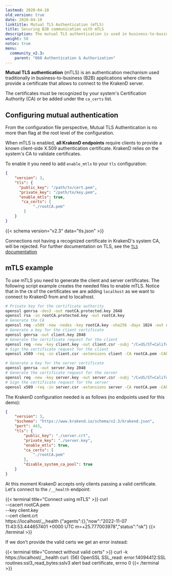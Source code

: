 ```yaml
---
lastmod: 2020-04-10
old_version: true
date: 2020-04-10
linktitle: Mutual TLS Authentication (mTLS)
title: Securing B2B communication with mTLS
description: The mutual TLS authentication is used in business-to-business (B2B) applications where clients must provide a certificate to connect to KrakenD
weight: 50
notoc: true
menu:
  community_v2.3:
    parent: "060 Authentication & Authorization"
---
```


**Mutual TLS authentication** (mTLS) is an authentication mechanism used traditionally in business-to-business (B2B) applications where clients provide a certificate that allows to connect to the KrakenD server.

The certificates must be recognized by your system's Certification Authority (CA) or be added under the `ca_certs` list.

## Configuring mutual authentication
From the configuration file perspective, Mutual TLS Authentication is no more than flag at the root level of the configuration.

When mTLS is enabled, **all KrakenD endpoints** require clients to provide a known client-side X.509 authentication certificate. KrakenD relies on the system's CA to validate certificates.

To enable it you need to add `enable_mtls` to your `tls` configuration:

```json
{
    "version": 3,
    "tls": {
      "public_key": "/path/to/cert.pem",
      "private_key": "/path/to/key.pem",
      "enable_mtls": true,
       "ca_certs": [
            "./rootCA.pem"
        ]
    }
}
```

{{< schema version="v2.3" data="tls.json" >}}


Connections not having a recognized certificate in KrakenD's system CA, will be rejected. For further documentation on TLS, see the [`TLS` documentation](/docs/v2.3/service-settings/tls/)

## mTLS example
To use mTLS you need to generate the client and server certificates. The following script example creates the needed files to enable mTLS. Notice that in the `CN` of the certificates we are adding `localhost` as we want to connect to KrakenD from and to localhost.

```sh
# Private key for the certificate authority
openssl genrsa -des3 -out rootCA.protected.key 2048
openssl rsa -in rootCA.protected.key -out rootCA.key
# Generate the CA
openssl req -x509 -new -nodes -key rootCA.key -sha256 -days 1024 -out rootCA.pem -subj "/C=US/ST=California/L=Mountain View/O=Your Organization/OU=Your Unit/CN=example.com"
# Generate a key for the client certificate
openssl genrsa -out client.key 2048
# Generate the certificate request for the client
openssl req -new -key client.key -out client.csr -subj "/C=US/ST=California/L=Mountain View/O=Your Organization/OU=Your Unit/CN=localhost"
# Sign the certificate request for the client
openssl x509 -req -in client.csr -extensions client -CA rootCA.pem -CAkey rootCA.key -CAcreateserial -out client.crt -days 500 -sha256

# Generate a key for the server certificate
openssl genrsa -out server.key 2048
# Generate the certificate request for the server
openssl req -new -key server.key -out server.csr -subj "/C=US/ST=California/L=Mountain View/O=Your Organization/OU=Your Unit/CN=localhost"
# Sign the certificate request for the server
openssl x509 -req -in server.csr -extensions server -CA rootCA.pem -CAkey rootCA.key -CAcreateserial -out server.crt -days 500 -sha256
```

The KrakenD configuration needed is as follows (no endpoints used for this demo):

```json
{
    "version": 3,
    "$schema": "https://www.krakend.io/schema/v2.3/krakend.json",
    "port": 443,
    "tls": {
        "public_key": "./server.crt",
        "private_key": "./server.key",
        "enable_mtls": true,
        "ca_certs": [
            "./rootCA.pem"
        ],
        "disable_system_ca_pool": true
    }
}
```

At this moment KrakenD accepts only clients passing a valid certificate. Let's connect to the `/__health` endpoint:

{{< terminal title="Connect using mTLS" >}}
curl \
  --cacert rootCA.pem \
  --key client.key \
  --cert client.crt \
  https://localhost/__health
{"agents":{},"now":"2022-11-07 11:43:53.444657401 +0000 UTC m=+25.777003978","status":"ok"}
{{< /terminal >}}

If we don't provide the valid certs we get an error instead:

{{< terminal title="Connect without valid certs" >}}
curl -k https://localhost/__health
curl: (56) OpenSSL SSL_read: error:14094412:SSL routines:ssl3_read_bytes:sslv3 alert bad certificate, errno 0
{{< /terminal >}}
